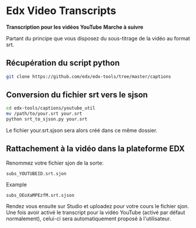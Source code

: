 Edx Video Transcripts
=====================

**Transcription pour les vidéos YouTube**
**Marche à suivre**

Partant du principe que vous disposez du sous-titrage de la vidéo au format srt.

Récupération du script python
-----------------------------
```bash
git clone https://github.com/edx/edx-tools/tree/master/captions
```

Conversion du fichier srt vers le sjson
---------------------------------------
```bash
cd edx-tools/captions/youtube_util
mv /path/to/your.srt your.srt
python srt_to_sjson.py your.srt
```

Le fichier your.srt.sjson sera alors créé dans ce même dossier.

Rattachement à la vidéo dans la plateforme EDX
----------------------------------------------
Renommez votre fichier sjon de la sorte:

    subs_YOUTUBEID.srt.sjon

Example
    
    subs_OEoXaMPEzfM.srt.sjson

Rendez vous ensuite sur Studio et uploadez pour votre cours le fichier sjon. Une fois avoir activé le transcript pour la vidéo YouTube (activé par défaut normalement), celui-ci sera automatiquement proposé à l'utilisateur.